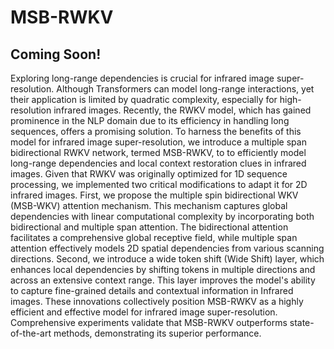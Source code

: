 # MSB-RWKV
## Coming Soon!
Exploring long-range dependencies is crucial for infrared image super-resolution. Although Transformers can model long-range interactions, yet their application is limited by quadratic complexity, especially for high-resolution infrared images. Recently, the RWKV model, which has gained prominence in the NLP domain due to its efficiency in handling long sequences, offers a promising solution. To harness the benefits of this model for infrared image super-resolution, we introduce a multiple span bidirectional RWKV network, termed MSB-RWKV, to to efficiently model long-range dependencies and local context restoration clues in infrared images. Given that RWKV was originally optimized for 1D sequence processing, we implemented two critical modifications to adapt it for 2D infrared images. First, we propose the multiple spin bidirectional WKV (MSB-WKV) attention mechanism. This mechanism captures global dependencies with linear computational complexity by incorporating both bidirectional and multiple span attention. The bidirectional attention facilitates a comprehensive global receptive field, while multiple span attention effectively models 2D spatial dependencies from various scanning directions. Second, we introduce a wide token shift (Wide Shift) layer, which enhances local dependencies by shifting tokens in multiple directions and across an extensive context range. This layer improves the model's ability to capture fine-grained details and contextual information in Infrared images. These innovations collectively position MSB-RWKV as a highly efficient and effective model for infrared image super-resolution. Comprehensive experiments validate that MSB-RWKV outperforms state-of-the-art methods, demonstrating its superior performance.
